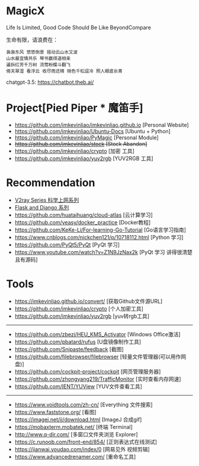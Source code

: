 # MagicX
Life Is Limited, Good Code Should Be Like BeyondCompare

生命有限，请浪费在：

```
袅袅东风 悠悠倒景 摇动云山水又波
山水最宜情共乐 琴书赢得道相亲
遍拆红芳千万树 流莺粉蝶斗翻飞
倚天翠湿 看浮云 收尽雨还晴 晓色千松逗冷 照人眼底长青
```

chatgpt-3.5: https://chatbot.theb.ai/

# Project[Pied Piper * 魔笛手]
- <https://github.com/imkevinliao/imkevinliao.github.io> [Personal Website]
- <https://github.com/imkevinliao/Ubuntu-Docs> [Ubuntu + Python]
- <https://github.com/imkevinliao/PyMagic> [Personal Module]
- ~~<https://github.com/imkevinliao/stock> [Stock Abandon]~~
- <https://github.com/imkevinliao/crypto> [加密 工具]
- <https://github.com/imkevinliao/yuv2rgb> [YUV2RGB 工具]

# Recommendation
- [V2ray Series 科学上网系列](./markdown/v2ray.md)
- [Flask and Django 系列](./markdown/website.md)
- <https://github.com/huataihuang/cloud-atlas> [云计算学习]
- <https://github.com/yeasy/docker_practice> [Docker教程]
- <https://github.com/KeKe-Li/For-learning-Go-Tutorial> [Go语言学习指南]
- <https://www.cnblogs.com/nickchen121/p/10718112.html> [Python 学习]
- <https://github.com/PyQt5/PyQt> [PyQt 学习]
- <https://www.youtube.com/watch?v=Z1N9JzNax2k> [PyQt 学习 讲得很清楚且有源码]

# Tools
- <https://imkevinliao.github.io/convert/> [获取Github文件源URL]
- <https://github.com/imkevinliao/crypto> [个人加密工具]
- <https://github.com/imkevinliao/yuv2rgb> [yuv转rgb工具]
------
- <https://github.com/zbezj/HEU_KMS_Activator> [Windows Office激活]
- <https://github.com/pbatard/rufus> [U盘镜像制作工具]
- <https://github.com/Snipaste/feedback> [截图]
- <https://github.com/filebrowser/filebrowser> [轻量文件管理器(可以用作网盘)]
- <https://github.com/cockpit-project/cockpit> [网页管理服务器]
- <https://github.com/zhongyang219/TrafficMonitor> [实时查看内存网速]
- <https://github.com/IENT/YUView> [YUV文件查看工具]
------
- <https://www.voidtools.com/zh-cn/> [Everything 文件搜索]
- <https://www.faststone.org/> [看图]
- <https://imagej.net/ij/download.html> [ImageJ 合成gif]
- <https://mobaxterm.mobatek.net/> [终端 Terminal]
- <http://www.q-dir.com/> [多窗口文件夹浏览 Explorer]
- <https://c.runoob.com/front-end/854/> [正则表达式在线测试]
- <https://jianwai.youdao.com/index/0> [网易见外 视频剪辑]
- <https://www.advancedrenamer.com/> [重命名工具]
